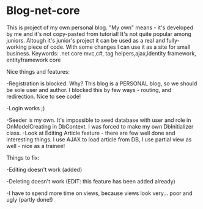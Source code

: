 # Blog-net-core
This is project of my own personal blog. "My own" means - it's developed by me and it's not copy-pasted from tutorial! It's not quite popular among juniors.
Altough it's junior's project it can be used as a real and fully-working piece of code. With some changes I can use it as a site for small business.
Keywords: .net core mvc,c#, tag helpers,ajax,identity framework, entityframework core


Nice things and features:

-Registration is blocked. Why? This blog is a PERSONAL blog, so we should be sole user and author. I blocked this by few ways - routing, and redirection. Nice to see code!

-Login works ;)

-Seeder is my own. It's impossible to seed database with user and role in OnModelCreating in DbContext. I was forced to make my own DbInitializer class.
-Look at Editing Article feature - there are few well done and interesting things. I use AJAX to load article from DB, I use partial view as well - nice as a trainee!


Things to fix:

-Editing doesn't work (added)

-Deleting doesn't work (EDIT: this feature has been added already)

-I have to spend more time on views, because views look very... poor and ugly (partly done!)

